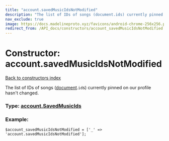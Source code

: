 ```yaml
---
title: "account.savedMusicIdsNotModified"
description: "The list of IDs of songs (document.ids) currently pinned on our profile hasn't changed."
nav_exclude: true
image: https://docs.madelineproto.xyz/favicons/android-chrome-256x256.png
redirect_from: /API_docs/constructors/account_savedMusicIdsNotModified.html
---
```

# Constructor: account.savedMusicIdsNotModified  
[Back to constructors index](/API_docs/constructors/index.html)



The list of IDs of songs ([document](../constructors/document.html).`id`s) currently pinned on our profile hasn't changed.




### Type: [account.SavedMusicIds](/API_docs/types/account.SavedMusicIds.html)


### Example:

```
$account_savedMusicIdsNotModified = ['_' => 'account.savedMusicIdsNotModified'];
```  
